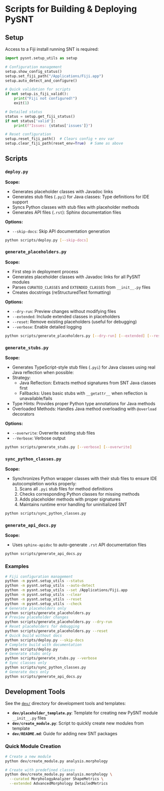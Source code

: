# Scripts for Building & Deploying PySNT

## Setup

Access to a Fiji install running SNT is required:

```python
import pysnt.setup_utils as setup

# Configuration management
setup.show_config_status()
setup.set_fiji_path("/Applications/Fiji.app")
setup.auto_detect_and_configure()

# Quick validation for scripts
if not setup.is_fiji_valid():
    print("Fiji not configured!")
    exit(1)

# Detailed status
status = setup.get_fiji_status()
if not status['valid']:
    print(f"Issues: {status['issues']}")

# Reset configuration
setup.reset_fiji_path()  # Clears config + env var
setup.clear_fiji_path(reset_env=True)  # Same as above
```

## Scripts

### `deploy.py`

**Scope:**
  - Generates placeholder classes with Javadoc links
  - Generates stub files (`.pyi`) for Java classes: Type definitions for IDE support
  - Syncs Python classes with stub files with placeholder methods
  - Generates API files (`.rst`): Sphinx documentation files

**Options:**
  - `--skip-docs`: Skip API documentation generation

```bash
python scripts/deploy.py [--skip-docs]
```

### `generate_placeholders.py`

**Scope:**
  - First step in deployment process 
  - Generates placeholder classes with Javadoc links for all PySNT modules
  - Parses `CURATED_CLASSES` and `EXTENDED_CLASSES` from `__init__.py` files
  - Creates docstrings (reStructuredText formatting)

**Options:**
  - `--dry-run`: Preview changes without modifying files
  - `--extended`: Include extended classes in placeholders
  - `--reset`: Remove existing placeholders (useful for debugging)
  - `--verbose`: Enable detailed logging

```bash
python scripts/generate_placeholders.py [--dry-run] [--extended] [--reset] [--verbose]
```

### `generate_stubs.py`

**Scope:**
  - Generates TypeScript-style stub files (`.pyi`) for Java classes using real Java reflection when possible:
  - Strategy:
    - Java Reflection: Extracts method signatures from SNT Java classes first
    - Fallbacks: Uses basic stubs with `__getattr__` when reflection is unavailable/fails
  - Type Hints: Provides proper Python type annotations for Java methods
  - Overloaded Methods: Handles Java method overloading with `@overload` decorators

**Options:**
  - `--overwrite`: Overwrite existing stub files
  - `--Verbose`: Verbose output

```bash
python scripts/generate_stubs.py [--verbose] [--overwrite]
```


### `sync_python_classes.py`

**Scope:**
  - Synchronizes Python wrapper classes with their stub files to ensure IDE autocompletion works properly:
    1. Scans all `.pyi` stub files for method definitions
    2. Checks corresponding Python classes for missing methods
    3. Adds placeholder methods with proper signatures
    4. Maintains runtime error handling for uninitialized SNT

```bash
python scripts/sync_python_classes.py
```


### `generate_api_docs.py`

**Scope:**
  - Uses `sphinx-apidoc` to auto-generate `.rst` API documentation files

```bash
python scripts/generate_api_docs.py
```

### Examples
```bash
# Fiji configuration management
python -m pysnt.setup_utils --status
python -m pysnt.setup_utils --auto-detect
python -m pysnt.setup_utils --set /Applications/Fiji.app
python -m pysnt.setup_utils --clear
python -m pysnt.setup_utils --reset
python -m pysnt.setup_utils --check
# Generate placeholders only
python scripts/generate_placeholders.py
# Preview placeholder changes
python scripts/generate_placeholders.py --dry-run
# Reset placeholders for debugging
python scripts/generate_placeholders.py --reset
# Quick build without docs
python scripts/deploy.py --skip-docs
# Complete build with documentation
python scripts/deploy.py
# Generate stubs only
python scripts/generate_stubs.py --verbose
# Sync classes only
python scripts/sync_python_classes.py
# Generate docs only
python scripts/generate_api_docs.py
```

## Development Tools

See the [`dev/`](../dev/) directory for development tools and templates:

- **`dev/placeholder_template.py`**: Template for creating new PySNT module `__init__.py` files
- **`dev/create_module.py`**: Script to quickly create new modules from template
- **`dev/README.md`**:  Guide for adding new SNT packages

### Quick Module Creation

```bash
# Create a new module
python dev/create_module.py analysis.morphology

# Create with predefined classes
python dev/create_module.py analysis.morphology \
  --curated MorphologyAnalyzer ShapeMetrics \
  --extended AdvancedMorphology DetailedMetrics
```